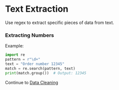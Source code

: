 # Text Extraction

Use regex to extract specific pieces of data from text.

### Extracting Numbers
Example:
```python
import re
pattern = r"\d+"
text = "Order number 12345"
match = re.search(pattern, text)
print(match.group())  # Output: 12345
```

Continue to [Data Cleaning](./Data_Cleaning.md)
